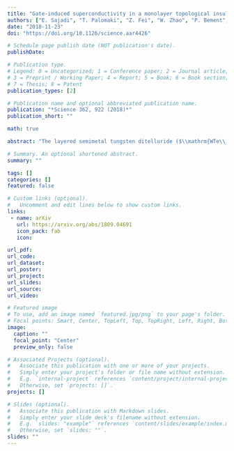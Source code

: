 ```yaml
---
title: "Gate-induced superconductivity in a monolayer topological insulator"
authors: ["E. Sajadi", "T. Palomaki", "Z. Fei", "W. Zhao", "P. Bement", "C. Olsen", "S. Luescher", "X. Xu", "J. Folk", "D. Cobden"]
date: "2018-11-23"
doi: "https://doi.org/10.1126/science.aar4426"

# Schedule page publish date (NOT publication's date).
publishDate:

# Publication type.
# Legend: 0 = Uncategorized; 1 = Conference paper; 2 = Journal article;
# 3 = Preprint / Working Paper; 4 = Report; 5 = Book; 6 = Book section;
# 7 = Thesis; 8 = Patent
publication_types: [2]

# Publication name and optional abbreviated publication name.
publication: "*Science 362, 922 (2018)*"
publication_short: ""

math: true

abstract: "The layered semimetal tungsten ditelluride ($\\mathrm{WTe\\_{2}}$) has recently been found to be a two-dimensional topological insulator (2D TI) when thinned down to a single monolayer, with conducting helical edge channels. We found that intrinsic superconductivity can be induced in this monolayer 2D TI by mild electrostatic doping at temperatures below 1 kelvin. The 2D TI–superconductor transition can be driven by applying a small gate voltage. This discovery offers possibilities for gate-controlled devices combining superconductivity and nontrivial topological properties, and could provide a basis for quantum information schemes based on topological protection."

# Summary. An optional shortened abstract.
summary: ""

tags: []
categories: []
featured: false

# Custom links (optional).
#   Uncomment and edit lines below to show custom links.
links:
 - name: arXiv
   url: https://arxiv.org/abs/1809.04691
   icon_pack: fab
   icon:

url_pdf:
url_code:
url_dataset:
url_poster:
url_project:
url_slides:
url_source:
url_video:

# Featured image
# To use, add an image named `featured.jpg/png` to your page's folder.
# Focal points: Smart, Center, TopLeft, Top, TopRight, Left, Right, BottomLeft, Bottom, BottomRight.
image:
  caption: ""
  focal_point: "Center"
  preview_only: false

# Associated Projects (optional).
#   Associate this publication with one or more of your projects.
#   Simply enter your project's folder or file name without extension.
#   E.g. `internal-project` references `content/project/internal-project/index.md`.
#   Otherwise, set `projects: []`.
projects: []

# Slides (optional).
#   Associate this publication with Markdown slides.
#   Simply enter your slide deck's filename without extension.
#   E.g. `slides: "example"` references `content/slides/example/index.md`.
#   Otherwise, set `slides: ""`.
slides: ""
---
```

